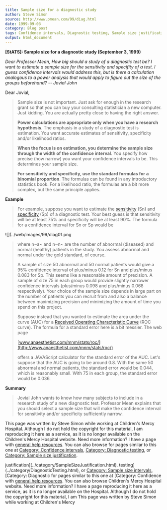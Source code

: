 ```yaml
---
title: Sample size for a diagnostic study
author: Steve Simon
source: http://www.pmean.com/99/diag.html
date: 1999-09-03
category: Blog post
tags: Confidence intervals, Diagnostic testing, Sample size justification
output: html_document
---
```

****[StATS]:** Sample size for a diagnostic study
(September 3, 1999)**

*Dear Professor Mean, How big should a study of a diagnostic test be? I
want to estimate a sample size for the sensitivity and specifity of a
test. I guess confidence intervals would address this, but is there a
calculation analogous to a power analysis that would apply to figure out
the size of the groups beforehand? \-- Jovial John*

Dear Jovial,

> Sample size is not important. Just ask for enough in the research
> grant so that you can buy your consulting statistician a new computer.
> Just kidding. You are actually pretty close to having the right
> answer.
>
> **Power calculations are appropriate only when you have a research
> hypothesis**. The emphasis in a study of a diagnostic test is
> estimation. You want accurate estimates of sensitivity, specificity
> and/or likelihood ratios.
>
> **When the focus is on estimation, you determine the sample size
> through the width of the confidence interval**. You specify how
> precise (how narrow) you want your confidence intervals to be. This
> determines your sample size.
>
> **For sensitivity and specificity, use the standard formulas for a
> binomial proportion**. The formulas can be found in any introductory
> statistics book. For a likelihood ratio, the formulas are a bit more
> complex, but the same principle applies.

**Example**

> For example, suppose you want to estimate the
> [sensitivity](../definitions/sensitivity.htm) (Sn) and
> [specificity](../definitions/specificity.htm) (Sp) of a diagnostic
> test. Your best guess is that sensitivity will be at least 75% and
> specificity will be at least 90%. The formula for a confidence
> interval for Sn or Sp would be
>
![](../web/images/99/diag01.png
>
> where n~a~ and n~n~ are the number of abnormal (diseased) and normal
> (healthy) patients in the study. You assess abnormal and normal under
> the gold standard, of course.
>
> A sample of size 50 abnormal and 50 normal patients would give a 95%
> confidence interval of plus/minus 0.12 for Sn and plus/minus 0.083 for
> Sp. This seems like a reasonable amount of precision. A sample of size
> 75 in each group would provide slightly narrower confidence intervals
> (plus/minus 0.098 and plus/minus 0.068 respectively). Your choice of
> the sample size depends in large part on the number of patients you
> can recruit from and also a balance between maximizing precision and
> minimizing the amount of time you spend on this project.
>
> Suppose instead that you wanted to estimate the area under the curve
> (AUC) for a [Received Operating Characteristic Curve](roc.html) (ROC
> curve). The formula for a standard error here is a bit messier. The
> web page
>
> [www.anaesthetist.com/mnm/stats/roc/](http://www.anaesthetist.com/mnm/stats/roc/)
>
> offers a JAVAScript calculator for the standard error of the AUC.
> Let\'s suppose that the AUC is going to be around 0.8. With the same
> 50 abnormal and normal patients, the standard error would be 0.044,
> which is reasonably small. With 75 in each group, the standard error
> would be 0.036.

**Summary**

> Jovial John wants to know how many subjects to include in a research
> study of a new diagnostic test. Professor Mean explains that you
> should select a sample size that will make the confidence interval for
> sensitivity and/or specificity sufficiently narrow.

This page was written by Steve Simon while working at Children\'s Mercy
Hospital. Although I do not hold the copyright for this material, I am
reproducing it here as a service, as it is no longer available on the
Children\'s Mercy Hospital website. Need more information? I have a page
with [general help resources](../GeneralHelp.html). You can also browse
for pages similar to this one at [Category: Confidence
intervals](../category/ConfidenceIntervals.asp), [Category: Diagnostic
testing](../category/DiagnosticTesting.html), or [Category: Sample size
justification](../category/SampleSizeJustification.html).
<!---More--->
justification](../category/SampleSizeJustification.html).
testing](../category/DiagnosticTesting.html), or [Category: Sample size
intervals](../category/ConfidenceIntervals.asp), [Category: Diagnostic
for pages similar to this one at [Category: Confidence
with [general help resources](../GeneralHelp.html). You can also browse
Children\'s Mercy Hospital website. Need more information? I have a page
reproducing it here as a service, as it is no longer available on the
Hospital. Although I do not hold the copyright for this material, I am
This page was written by Steve Simon while working at Children\'s Mercy

<!---Do not use
****[StATS]:** Sample size for a diagnostic study
This page was written by Steve Simon while working at Children\'s Mercy
Hospital. Although I do not hold the copyright for this material, I am
reproducing it here as a service, as it is no longer available on the
Children\'s Mercy Hospital website. Need more information? I have a page
with [general help resources](../GeneralHelp.html). You can also browse
for pages similar to this one at [Category: Confidence
intervals](../category/ConfidenceIntervals.asp), [Category: Diagnostic
testing](../category/DiagnosticTesting.html), or [Category: Sample size
justification](../category/SampleSizeJustification.html).
--->

